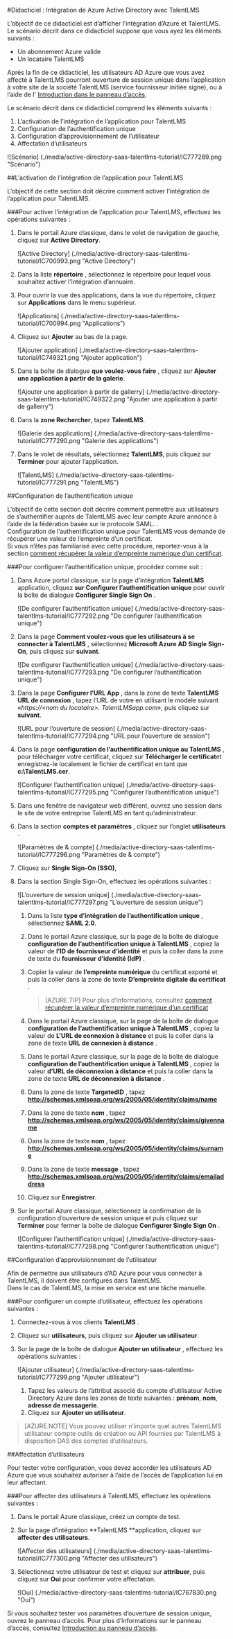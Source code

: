 <properties 
    pageTitle="Didacticiel : Intégration de Azure Active Directory avec TalentLMS | Microsoft Azure" 
    description="Apprenez à utiliser TalentLMS avec Azure Active Directory pour activer l’ouverture de session unique, la mise en service automatique et bien plus encore !" 
    services="active-directory" 
    authors="jeevansd"  
    documentationCenter="na" 
    manager="femila"/>
<tags 
    ms.service="active-directory" 
    ms.devlang="na" 
    ms.topic="article" 
    ms.tgt_pltfrm="na" 
    ms.workload="identity" 
    ms.date="09/11/2016" 
    ms.author="jeedes" />

#<a name="tutorial-azure-active-directory-integration-with-talentlms"></a>Didacticiel : Intégration de Azure Active Directory avec TalentLMS
  
L’objectif de ce didacticiel est d’afficher l’intégration d’Azure et TalentLMS.  
Le scénario décrit dans ce didacticiel suppose que vous ayez les éléments suivants :

-   Un abonnement Azure valide
-   Un locataire TalentLMS
  
Après la fin de ce didacticiel, les utilisateurs AD Azure que vous avez affecté à TalentLMS pourront ouverture de session unique dans l’application à votre site de la société TalentLMS (service fournisseur initiée signe), ou à l’aide de l' [Introduction dans le panneau d’accès](active-directory-saas-access-panel-introduction.md).
  
Le scénario décrit dans ce didacticiel comprend les éléments suivants :

1.  L’activation de l’intégration de l’application pour TalentLMS
2.  Configuration de l’authentification unique
3.  Configuration d’approvisionnement de l’utilisateur
4.  Affectation d’utilisateurs

![Scénario] (./media/active-directory-saas-talentlms-tutorial/IC777289.png "Scénario")

##<a name="enabling-the-application-integration-for-talentlms"></a>L’activation de l’intégration de l’application pour TalentLMS
  
L’objectif de cette section doit décrire comment activer l’intégration de l’application pour TalentLMS.

###<a name="to-enable-the-application-integration-for-talentlms-perform-the-following-steps"></a>Pour activer l’intégration de l’application pour TalentLMS, effectuez les opérations suivantes :

1.  Dans le portail Azure classique, dans le volet de navigation de gauche, cliquez sur **Active Directory**.

    ![Active Directory] (./media/active-directory-saas-talentlms-tutorial/IC700993.png "Active Directory")

2.  Dans la liste **répertoire** , sélectionnez le répertoire pour lequel vous souhaitez activer l’intégration d’annuaire.

3.  Pour ouvrir la vue des applications, dans la vue du répertoire, cliquez sur **Applications** dans le menu supérieur.

    ![Applications] (./media/active-directory-saas-talentlms-tutorial/IC700994.png "Applications")

4.  Cliquez sur **Ajouter** au bas de la page.

    ![Ajouter application] (./media/active-directory-saas-talentlms-tutorial/IC749321.png "Ajouter application")

5.  Dans la boîte de dialogue **que voulez-vous faire** , cliquez sur **Ajouter une application à partir de la galerie**.

    ![Ajouter une application à partir de gallerry] (./media/active-directory-saas-talentlms-tutorial/IC749322.png "Ajouter une application à partir de gallerry")

6.  Dans la **zone Rechercher**, tapez **TalentLMS**.

    ![Galerie des applications] (./media/active-directory-saas-talentlms-tutorial/IC777290.png "Galerie des applications")

7.  Dans le volet de résultats, sélectionnez **TalentLMS**, puis cliquez sur **Terminer** pour ajouter l’application.

    ![TalentLMS] (./media/active-directory-saas-talentlms-tutorial/IC777291.png "TalentLMS")

##<a name="configuring-single-sign-on"></a>Configuration de l’authentification unique
  
L’objectif de cette section doit décrire comment permettre aux utilisateurs de s’authentifier auprès de TalentLMS avec leur compte Azure annonce à l’aide de la fédération basée sur le protocole SAML. .  
Configuration de l’authentification unique pour TalentLMS vous demande de récupérer une valeur de l’empreinte d’un certificat.  
Si vous n’êtes pas familiarisé avec cette procédure, reportez-vous à la section [comment récupérer la valeur d’empreinte numérique d’un certificat](http://youtu.be/YKQF266SAxI).

###<a name="to-configure-single-sign-on-perform-the-following-steps"></a>Pour configurer l’authentification unique, procédez comme suit :

1.  Dans Azure portal classique, sur la page d’intégration **TalentLMS** application, cliquez **sur Configurer l’authentification unique** pour ouvrir la boîte de dialogue **Configurer Single Sign On** .

    ![De configurer l’authentification unique] (./media/active-directory-saas-talentlms-tutorial/IC777292.png "De configurer l’authentification unique")

2.  Dans la page **Comment voulez-vous que les utilisateurs à se connecter à TalentLMS** , sélectionnez **Microsoft Azure AD Single Sign-On**, puis cliquez sur **suivant**.

    ![De configurer l’authentification unique] (./media/active-directory-saas-talentlms-tutorial/IC777293.png "De configurer l’authentification unique")

3.  Dans la page **Configurer l’URL App** , dans la zone de texte **TalentLMS URL de connexion** , tapez l’URL de votre en utilisant le modèle suivant «*https://\<nom du locataire\>. TalentLMSapp.com*», puis cliquez sur **suivant**.

    ![URL pour l’ouverture de session] (./media/active-directory-saas-talentlms-tutorial/IC777294.png "URL pour l’ouverture de session")

4.  Dans la page **configuration de l’authentification unique au TalentLMS** , pour télécharger votre certificat, cliquez sur **Télécharger le certificat**et enregistrez-le localement le fichier de certificat en tant que **c:\\TalentLMS.cer**.

    ![Configurer l’authentification unique] (./media/active-directory-saas-talentlms-tutorial/IC777295.png "Configurer l’authentification unique")

5.  Dans une fenêtre de navigateur web différent, ouvrez une session dans le site de votre entreprise TalentLMS en tant qu’administrateur.

6.  Dans la section **comptes et paramètres** , cliquez sur l’onglet **utilisateurs** .

    ![Paramètres de & compte] (./media/active-directory-saas-talentlms-tutorial/IC777296.png "Paramètres de & compte")

7.  Cliquez sur **Single Sign-On (SSO)**,

8.  Dans la section Single Sign-On, effectuez les opérations suivantes :

    ![L’ouverture de session unique] (./media/active-directory-saas-talentlms-tutorial/IC777297.png "L’ouverture de session unique")

    1.  Dans la liste **type d’intégration de l’authentification unique** , sélectionnez **SAML 2.0**.
    2.  Dans le portail Azure classique, sur la page de la boîte de dialogue **configuration de l’authentification unique à TalentLMS** , copiez la valeur de **l’ID de fournisseur d’identité** et puis la coller dans la zone de texte du **fournisseur d’identité (IdP)** .
    3.  Copier la valeur de **l’empreinte numérique** du certificat exporté et puis la coller dans la zone de texte **D’empreinte digitale du certificat** .

        >[AZURE.TIP] Pour plus d’informations, consultez [comment récupérer la valeur d’empreinte numérique d’un certificat](http://youtu.be/YKQF266SAxI)

    4.  Dans le portail Azure classique, sur la page de la boîte de dialogue **configuration de l’authentification unique à TalentLMS** , copiez la valeur de **L’URL de connexion à distance** et puis la coller dans la zone de texte **URL de connexion à distance** .
    5.  Dans le portail Azure classique, sur la page de la boîte de dialogue **configuration de l’authentification unique à TalentLMS** , copiez la valeur **d’URL de déconnexion à distance** et puis la coller dans la zone de texte **URL de déconnexion à distance** .
    6.  Dans la zone de texte **TargetedID** , tapez **http://schemas.xmlsoap.org/ws/2005/05/identity/claims/name**
    7.  Dans la zone de texte **nom** , tapez **http://schemas.xmlsoap.org/ws/2005/05/identity/claims/givenname**
    8.  Dans la zone de texte **nom** , tapez **http://schemas.xmlsoap.org/ws/2005/05/identity/claims/surname**
    9.  Dans la zone de texte **message** , tapez **http://schemas.xmlsoap.org/ws/2005/05/identity/claims/emailaddress**
    10. Cliquez sur **Enregistrer**.

9.  Sur le portail Azure classique, sélectionnez la confirmation de la configuration d’ouverture de session unique et puis cliquez sur **Terminer** pour fermer la boîte de dialogue **Configurer Single Sign On** .

    ![Configurer l’authentification unique] (./media/active-directory-saas-talentlms-tutorial/IC777298.png "Configurer l’authentification unique")

##<a name="configuring-user-provisioning"></a>Configuration d’approvisionnement de l’utilisateur
  
Afin de permettre aux utilisateurs d’AD Azure pour vous connecter à TalentLMS, il doivent être configurés dans TalentLMS.  
Dans le cas de TalentLMS, la mise en service est une tâche manuelle.

###<a name="to-provision-a-user-accounts-perform-the-following-steps"></a>Pour configurer un compte d’utilisateur, effectuez les opérations suivantes :

1.  Connectez-vous à vos clients **TalentLMS** .

2.  Cliquez sur **utilisateurs**, puis cliquez sur **Ajouter un utilisateur**.

3.  Sur la page de la boîte de dialogue **Ajouter un utilisateur** , effectuez les opérations suivantes :

    ![Ajouter utilisateur] (./media/active-directory-saas-talentlms-tutorial/IC777299.png "Ajouter utilisateur")

    1.  Tapez les valeurs de l’attribut associé du compte d’utilisateur Active Directory Azure dans les zones de texte suivantes : **prénom**, **nom**, **adresse de messagerie**.
    2.  Cliquez sur **Ajouter un utilisateur**.

>[AZURE.NOTE] Vous pouvez utiliser n’importe quel autres TalentLMS utilisateur compte outils de création ou API fournies par TalentLMS à disposition DAS des comptes d’utilisateurs.

##<a name="assigning-users"></a>Affectation d’utilisateurs
  
Pour tester votre configuration, vous devez accorder les utilisateurs AD Azure que vous souhaitez autoriser à l’aide de l’accès de l’application lui en leur affectant.

###<a name="to-assign-users-to-talentlms-perform-the-following-steps"></a>Pour affecter des utilisateurs à TalentLMS, effectuez les opérations suivantes :

1.  Dans le portail Azure classique, créez un compte de test.

2.  Sur la page d’intégration **TalentLMS **application, cliquez sur **affecter des utilisateurs**.

    ![Affecter des utilisateurs] (./media/active-directory-saas-talentlms-tutorial/IC777300.png "Affecter des utilisateurs")

3.  Sélectionnez votre utilisateur de test et cliquez sur **attribuer**, puis cliquez sur **Oui** pour confirmer votre affectation.

    ![Oui] (./media/active-directory-saas-talentlms-tutorial/IC767830.png "Oui")
  
Si vous souhaitez tester vos paramètres d’ouverture de session unique, ouvrez le panneau d’accès. Pour plus d’informations sur le panneau d’accès, consultez [Introduction au panneau d’accès](active-directory-saas-access-panel-introduction.md).
